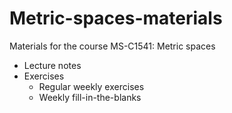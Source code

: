 # Metric-spaces-materials
Materials for the course MS-C1541: Metric spaces

 * Lecture notes
 * Exercises
   * Regular weekly exercises
   * Weekly fill-in-the-blanks
